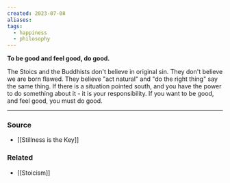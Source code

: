 ```yaml
---
created: 2023-07-08
aliases: 
tags:
  - happiness
  - philosophy
---
```

**To be good and feel good, do good.**

The Stoics and the Buddhists don't believe in original sin. They don't believe we are born flawed. They believe "act natural" and "do the right thing" say the same thing. If there is a situation pointed south, and you have the power to do something about it - it is your responsibility. If you want to be good, and feel good, you must do good.

****
### Source
- [[Stillness is the Key]]

### Related
- [[Stoicism]]